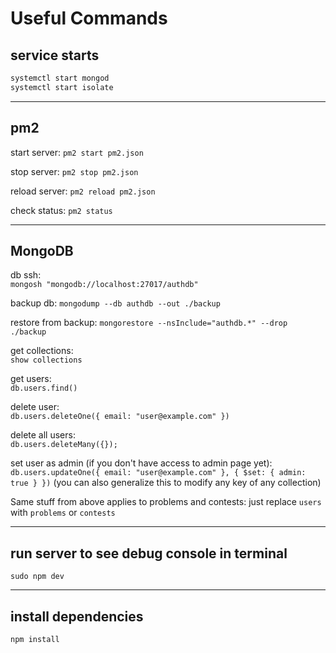 # Useful Commands

## service starts

```bash
systemctl start mongod
systemctl start isolate
```

---

## pm2

start server:
`pm2 start pm2.json`

stop server:
`pm2 stop pm2.json`

reload server:
`pm2 reload pm2.json`

check status:
`pm2 status`

---

## MongoDB

db ssh:  
`mongosh "mongodb://localhost:27017/authdb"`

backup db:
`mongodump --db authdb --out ./backup`

restore from backup:
`mongorestore --nsInclude="authdb.*" --drop ./backup`

get collections:  
`show collections`

get users:  
`db.users.find()`

delete user:  
`db.users.deleteOne({ email: "user@example.com" })`

delete all users:  
`db.users.deleteMany({});`

set user as admin (if you don't have access to admin page yet):  
`db.users.updateOne({ email: "user@example.com" }, { $set: { admin: true } })` (you can also generalize this to modify any key of any collection)

Same stuff from above applies to problems and contests: just replace `users` with `problems` or `contests`

---

## run server to see debug console in terminal

`sudo npm dev`

---

## install dependencies

`npm install`
